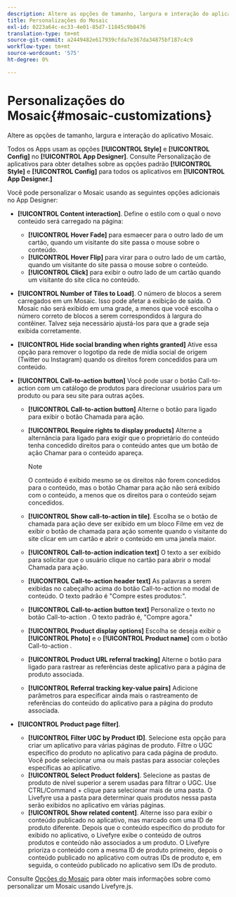 ```yaml
---
description: Altere as opções de tamanho, largura e interação do aplicativo Mosaic.
title: Personalizações do Mosaic
exl-id: 0223a64c-ec33-4e01-85d7-11845c9b8476
translation-type: tm+mt
source-git-commit: a2449482e617939cfda7e367da34875bf187c4c9
workflow-type: tm+mt
source-wordcount: '575'
ht-degree: 0%

---
```


# Personalizações do Mosaic{#mosaic-customizations}

Altere as opções de tamanho, largura e interação do aplicativo Mosaic.

Todos os Apps usam as opções **[!UICONTROL Style]** e **[!UICONTROL Config]** no **[!UICONTROL App Designer]**. Consulte Personalização de aplicativos para obter detalhes sobre as opções padrão **[!UICONTROL Style]** e **[!UICONTROL Config]** para todos os aplicativos em **[!UICONTROL App Designer.]**

Você pode personalizar o Mosaic usando as seguintes opções adicionais no App Designer:

* **[!UICONTROL Content interaction]**. Define o estilo com o qual o novo conteúdo será carregado na página:

   * **[!UICONTROL Hover Fade]** para esmaecer para o outro lado de um cartão, quando um visitante do site passa o mouse sobre o conteúdo.
   * **[!UICONTROL Hover Flip]** para virar para o outro lado de um cartão, quando um visitante do site passa o mouse sobre o conteúdo.
   * **[!UICONTROL Click]** para exibir o outro lado de um cartão quando um visitante do site clica no conteúdo.

* **[!UICONTROL Number of Tiles to Load]**. O número de blocos a serem carregados em um Mosaic. Isso pode afetar a exibição de saída. O Mosaic não será exibido em uma grade, a menos que você escolha o número correto de blocos a serem correspondidos à largura do contêiner. Talvez seja necessário ajustá-los para que a grade seja exibida corretamente.
* **[!UICONTROL Hide social branding when rights granted]** Ative essa opção para remover o logotipo da rede de mídia social de origem (Twitter ou Instagram) quando os direitos forem concedidos para um conteúdo.

* **[!UICONTROL Call-to-action button]** Você pode usar o botão Call-to-action com um catálogo de produtos para direcionar usuários para um produto ou para seu site para outras ações.

   * **[!UICONTROL Call-to-action button]** Alterne o botão para ligado para exibir o botão Chamada para ação.

   * **[!UICONTROL Require rights to display products]** Alterne a alternância para ligado para exigir que o proprietário do conteúdo tenha concedido direitos para o conteúdo antes que um botão de ação Chamar para o conteúdo apareça.

      >[!NOTE]
      >
      >O conteúdo é exibido mesmo se os direitos não forem concedidos para o conteúdo, mas o botão Chamar para ação não será exibido com o conteúdo, a menos que os direitos para o conteúdo sejam concedidos.

   * **[!UICONTROL Show call-to-action in tile]**. Escolha se o botão de chamada para ação deve ser exibido em um bloco Filme em vez de exibir o botão de chamada para ação somente quando o visitante do site clicar em um cartão e abrir o conteúdo em uma janela maior.
   * **[!UICONTROL Call-to-action indication text]** O texto a ser exibido para solicitar que o usuário clique no cartão para abrir o modal Chamada para ação.

   * **[!UICONTROL Call-to-action header text]** As palavras a serem exibidas no cabeçalho acima do botão Call-to-action no modal de conteúdo. O texto padrão é &quot;Compre estes produtos:&quot;.

   * **[!UICONTROL Call-to-action button text]** Personalize o texto no botão Call-to-action . O texto padrão é, &quot;Compre agora.&quot;

   * **[!UICONTROL Product display options]** Escolha se deseja exibir o  **[!UICONTROL Photo]** e o  **[!UICONTROL Product name]** com o botão Call-to-action .

   * **[!UICONTROL Product URL referral tracking]** Alterne o botão para ligado para rastrear as referências deste aplicativo para a página de produto associada.

   * **[!UICONTROL Referral tracking key-value pairs]** Adicione parâmetros para especificar ainda mais o rastreamento de referências do conteúdo do aplicativo para a página do produto associada.

* **[!UICONTROL Product page filter]**.

   * **[!UICONTROL Filter UGC by Product ID]**. Selecione esta opção para criar um aplicativo para várias páginas de produto. Filtre o UGC específico do produto no aplicativo para cada página de produto. Você pode selecionar uma ou mais pastas para associar coleções específicas ao aplicativo.
   * **[!UICONTROL Select Product folders]**. Selecione as pastas de produto de nível superior a serem usadas para filtrar o UGC. Use CTRL/Command + clique para selecionar mais de uma pasta. O Livefyre usa a pasta para determinar quais produtos nessa pasta serão exibidos no aplicativo em várias páginas.
   * **[!UICONTROL Show related content]**. Alterne isso para exibir o conteúdo publicado no aplicativo, mas marcado com uma ID de produto diferente. Depois que o conteúdo específico do produto for exibido no aplicativo, o Livefyre exibe o conteúdo de outros produtos e conteúdo não associados a um produto. O Livefyre prioriza o conteúdo com a mesma ID de produto primeiro, depois o conteúdo publicado no aplicativo com outras IDs de produto e, em seguida, o conteúdo publicado no aplicativo sem IDs de produto.

Consulte [Opções do Mosaic](/help/implementation/c-getting-started/c-implementation-process/c-using-livefyre.js-to-create-customize-and-use-apps-on-your-site.md) para obter mais informações sobre como personalizar um Mosaic usando Livefyre.js.
